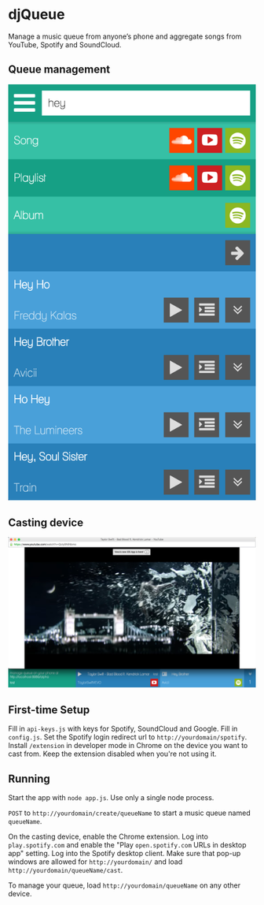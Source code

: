 # djQueue

Manage a music queue from anyone’s phone
and aggregate songs from YouTube, Spotify and SoundCloud.

## Queue management
![](/screenshots/search.png?raw=true "Searching")

## Casting device
![](/screenshots/cast.png?raw=true "Casting")

## First-time Setup

Fill in `api-keys.js` with keys for Spotify, SoundCloud and Google. Fill in `config.js`. Set the Spotify login redirect url to `http://yourdomain/spotify`. Install `/extension` in developer mode in Chrome on the device you want to cast from. Keep the extension disabled when you're not using it.

## Running

Start the app with `node app.js`. Use only a single node process.

`POST` to `http://yourdomain/create/queueName` to start a music queue named `queueName`.

On the casting device, enable the Chrome extension. Log into `play.spotify.com` and enable the "Play `open.spotify.com` URLs in desktop app" setting. Log into the Spotify desktop client. Make sure that pop-up windows are allowed for `http://yourdomain/` and load `http://yourdomain/queueName/cast`.

To manage your queue, load `http://yourdomain/queueName` on any other device.
